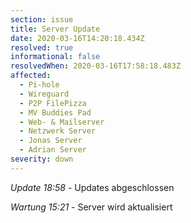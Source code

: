 ```yaml
---
section: issue
title: Server Update
date: 2020-03-16T14:20:18.434Z
resolved: true
informational: false
resolvedWhen: 2020-03-16T17:58:18.483Z
affected:
  - Pi-hole
  - Wireguard
  - P2P FilePizza
  - MV Buddies Pad
  - Web- & Mailserver
  - Netzwerk Server
  - Jonas Server
  - Adrian Server
severity: down
---
```

*Update 18:58* - Updates abgeschlossen

*Wartung 15:21* - Server wird aktualisiert